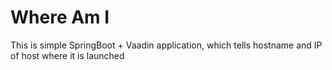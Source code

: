 # Where Am I

This is simple SpringBoot + Vaadin application, which tells hostname and IP of host where it is launched